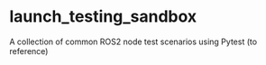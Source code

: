 # launch_testing_sandbox
A collection of common ROS2 node test scenarios using Pytest (to reference)
